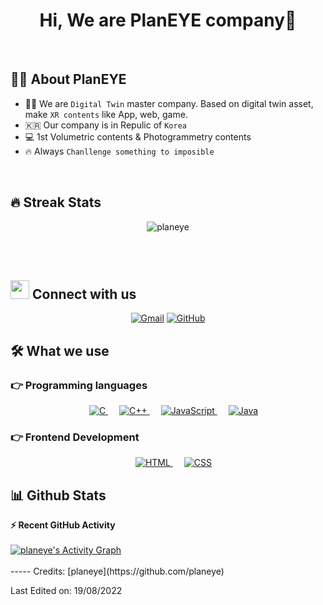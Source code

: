 <h1 align="center">Hi, We are PlanEYE company🤟</h1>
<br>

## :sassy_man:  About PlanEYE
- 👨‍💻 We are `Digital Twin` master company. Based on digital twin asset, make `XR contents` like App, web, game.
- 🇰🇷 Our company is in Repulic of `Korea`
- 💻 1st Volumetric contents & Photogrammetry contents
- 🔥 Always `Chanllenge something to imposible`

<br>

## 🔥 Streak Stats
<p align="center"><img src="https://github-readme-streak-stats.herokuapp.com/?user=planeye&theme=algolia" alt="planeye" /></p>

<br>
<br>

## <img src="https://media.giphy.com/media/iY8CRBdQXODJSCERIr/giphy.gif" width="30px"> Connect with us
<p align="center">
	<a href="mailto:master@gmail.com"><img img src="https://img.shields.io/badge/gmail-%23EA4335.svg?style=plastic&logo=gmail&logoColor=white" alt="Gmail"/></a>
	<a href="https://github.com/planeye"><img src="https://img.shields.io/badge/github-%23181717.svg?style=plastic&logo=github&logoColor=white" alt="GitHub"/></a>
</p>


## 🛠️ What we use

### 👉 Programming languages

<p align="center"> 
  &emsp; 
  <a href="https://www.cprogramming.com/" target="_blank"> 
    <img alt="C" src="https://img.shields.io/badge/C%20-%232370ED.svg?style=plastic&logo=c&logoColor=white">
  </a> 
  &emsp;
  <a href="https://www.w3schools.com/cpp/" target="_blank"> 
    <img alt="C++" src="https://img.shields.io/badge/C++%20-%2300599C.svg?style=plastic&logo=c%2B%2B&logoColor=white">
  </a> 
  &emsp;
  <a href="https://developer.mozilla.org/en-US/docs/Web/JavaScript" target="_blank"> 
     <img alt="JavaScript" src="https://img.shields.io/badge/JavaScript%20-%23F7DF1E.svg?style=plastic&logo=javascript&logoColor=black">
   </a>
  &emsp;
  <a href="https://www.java.com" target="_blank"> 
    <img alt="Java" src="https://img.shields.io/badge/Java-%23007396.svg?style=plastic&logo=java&logoColor=white">
  </a>
</p>

### 👉 Frontend Development
<p align="center"> 
  &emsp; 
  <a href="https://www.w3.org/html/" target="_blank"> 
   <img alt="HTML" src="https://img.shields.io/badge/HTML5%20-%23E34F26.svg?style=plastic&logo=html5&logoColor=white">
  </a>   
  &emsp;
  <a href="https://www.w3schools.com/css/" target="_blank">
    <img alt="CSS" src="https://img.shields.io/badge/CSS%20-%231572B6.svg?style=plastic&logo=css3&logoColor=white">
  </a> 
</p>


## 📊 Github Stats

  <summary><b>⚡ Recent GitHub Activity</b></summary>
  <br/>
   <a href="https://github.com/planeye"><img alt="planeye's Activity Graph" src="https://activity-graph.herokuapp.com/graph?username=planeye&custom_title=planeye's%20Contribution%20Graph&theme=react-dark" /></a>
  <br/>


<br/>
-----
Credits: [planeye](https://github.com/planeye)

Last Edited on: 19/08/2022
